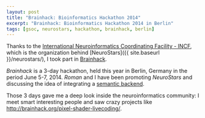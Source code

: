 ```yaml
---
layout: post
title: "Brainhack: Bioinformatics Hackathon 2014"
excerpt: "Brainhack: Bioinformatics Hackathon 2014 in Berlin"
tags: [gsoc, neurostars, hackathon, brainhack, berlin]
---
```


Thanks to the [International Neuroinformatics Coordinating Facility - INCF](http://www.incf.org/),
which is the organization behind [NeuroStars]({{ site.baseurl }}/neurostars/), I took part in
[Brainhack](http://brainhack.org/hackathon2014/).

*Brainhack* is a 3-day hackathon, held this year in Berlin, Germany in the period June 5-7, 2014.
*Roman* and I have been promoting *NeuroStars* and discussing the idea of integrating a
[semantic backend](http://brainhack.org/neurostars-org/).

Those 3 days gave me a deep look inside the neuroinformatics community: I meet smart interesting
people and saw crazy projects like <http://brainhack.org/pixel-shader-livecoding/>.